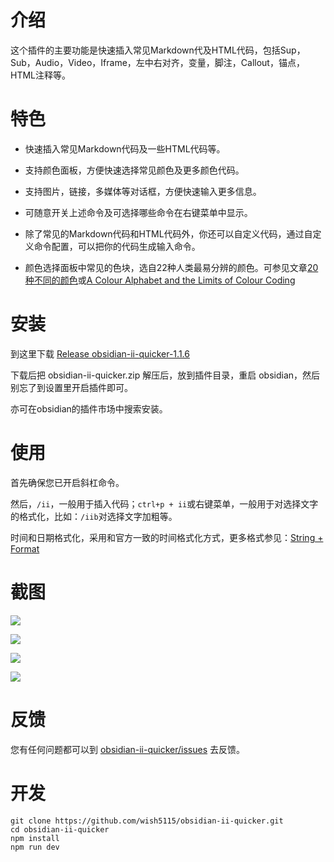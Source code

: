 # 介绍

这个插件的主要功能是快速插入常见Markdown代及HTML代码，包括Sup，Sub，Audio，Video，Iframe，左中右对齐，变量，脚注，Callout，锚点，HTML注释等。


# 特色

- 快速插入常见Markdown代码及一些HTML代码等。

- 支持颜色面板，方便快速选择常见颜色及更多颜色代码。

- 支持图片，链接，多媒体等对话框，方便快速输入更多信息。

- 可随意开关上述命令及可选择哪些命令在右键菜单中显示。

- 除了常见的Markdown代码和HTML代码外，你还可以自定义代码，通过自定义命令配置，可以把你的代码生成输入命令。

- 颜色选择面板中常见的色块，选自22种人类最易分辨的颜色。可参见文章[20种不同的颜色](https://zhuanlan.zhihu.com/p/508870810)或[A Colour Alphabet and the Limits of Colour Coding](https://www.researchgate.net/publication/237005166_A_Colour_Alphabet_and_the_Limits_of_Colour_Coding)


# 安装

到这里下载 [Release obsidian-ii-quicker-1.1.6](https://github.com/wish5115/obsidian-ii-quicker/releases/)

下载后把 obsidian-ii-quicker.zip 解压后，放到插件目录，重启 obsidian，然后别忘了到设置里开启插件即可。

亦可在obsidian的插件市场中搜索安装。


# 使用

首先确保您已开启斜杠命令。

然后，`/ii`，一般用于插入代码；`ctrl+p + ii`或右键菜单，一般用于对选择文字的格式化，比如：`/iib`对选择文字加粗等。

时间和日期格式化，采用和官方一致的时间格式化方式，更多格式参见：[String + Format](https://momentjs.com/docs/#/parsing/string-format/)

# 截图

![](https://cdn.jsdelivr.net/gh/wish5115/obsidian-ii-quicker@main/assets/screenshots/list1.png)

![](https://cdn.jsdelivr.net/gh/wish5115/obsidian-ii-quicker@main/assets/screenshots/list2.png)

![](https://cdn.jsdelivr.net/gh/wish5115/obsidian-ii-quicker@main/assets/screenshots/image-modal.webp)

![](https://cdn.jsdelivr.net/gh/wish5115/obsidian-ii-quicker@main/assets/screenshots/context-menu.png)


# 反馈

您有任何问题都可以到 [obsidian-ii-quicker/issues](https://github.com/wish5115/obsidian-ii-quicker/issues) 去反馈。

# 开发

```
git clone https://github.com/wish5115/obsidian-ii-quicker.git
cd obsidian-ii-quicker
npm install
npm run dev
```
